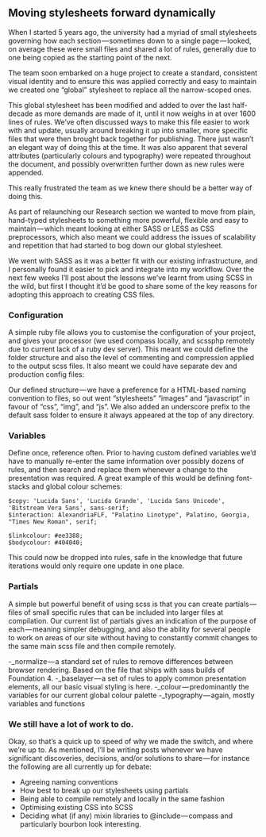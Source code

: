 ## Moving stylesheets forward dynamically
When I started 5 years ago, the university had a myriad of small stylesheets governing how each section — sometimes down to a single page — looked, on average these were small files and shared a lot of rules, generally due to one being copied as the starting point of the next.

The team soon embarked on a huge project to create a standard, consistent visual identity and to ensure this was applied correctly and easy to maintain we created one “global” stylesheet to replace all the narrow-scoped ones.

This global stylesheet has been modified and added to over the last half-decade as more demands are made of it, until it now weighs in at over 1600 lines of rules. We’ve often discussed ways to make this file easier to work with and update, usually around breaking it up into smaller, more specific files that were then brought back together for publishing. There just wasn’t an elegant way of doing this at the time. It was also apparent that several attributes (particularly colours and typography) were repeated throughout the document, and possibly overwritten further down as new rules were appended.

This really frustrated the team as we knew there should be a better way of doing this.

As part of relaunching our Research section we wanted to move from plain, hand-typed stylesheets to something more powerful, flexible and easy to maintain — which meant looking at either SASS or LESS as CSS preprocessors, which also meant we could address the issues of scalability and repetition that had started to bog down our global stylesheet.

We went with SASS as it was a better fit with our existing infrastructure, and I personally found it easier to pick and integrate into my workflow. Over the next few weeks I’ll post about the lessons we’ve learnt from using SCSS in the wild, but first I thought it’d be good to share some of the key reasons for adopting this approach to creating CSS files.

### Configuration
A simple ruby file allows you to customise the configuration of your project, and gives your processor (we used compass locally, and scssphp remotely due to current lack of a ruby dev server). This meant we could define the folder structure and also the level of commenting and compression applied to the output scss files. It also meant we could have separate dev and production config files:

Our defined structure — we have a preference for a HTML-based naming convention to files, so out went “stylesheets” “images” and “javascript” in favour of “css”, “img”, and “js”. We also added an underscore prefix to the default sass folder to ensure it always appeared at the top of any directory.

### Variables
Define once, reference often. Prior to having custom defined variables we’d have to manually re-enter the same information over possibly dozens of rules, and then search and replace them whenever a change to the presentation was required. A great example of this would be defining font-stacks and global colour schemes:

```$headings: 'Raleway', sans serif;
$copy: 'Lucida Sans', 'Lucida Grande', 'Lucida Sans Unicode', 'Bitstream Vera Sans', sans-serif;
$interaction: AlexandriaFLF, "Palatino Linotype", Palatino, Georgia, "Times New Roman", serif;

$linkcolour: #ee3388;
$bodycolour: #404040;
```
This could now be dropped into rules, safe in the knowledge that future iterations would only require one update in one place.

### Partials
A simple but powerful benefit of using scss is that you can create partials — files of small specific rules that can be included into larger files at compilation. Our current list of partials gives an indication of the purpose of each — meaning simpler debugging, and also the ability for several people to work on areas of our site without having to constantly commit changes to the same main scss file and then compile remotely.

 -_normalize — a standard set of rules to remove differences between browser rendering. Based on the file that ships with sass builds of Foundation 4.
 -_baselayer — a set of rules to apply common presentation elements, all our basic visual styling is here.
 -_colour — predominantly the variables for our current global colour palette
 -_typography — again, mostly variables and functions

### We still have a lot of work to do.
Okay, so that’s a quick up to speed of why we made the switch, and where we’re up to. As mentioned, I’ll be writing posts whenever we have significant discoveries, decisions, and/or solutions to share — for instance the following are all currently up for debate:

- Agreeing naming conventions
- How best to break up our stylesheets using partials
- Being able to compile remotely and locally in the same fashion
- Optimising existing CSS into SCSS
- Deciding what (if any) mixin libraries to @include — compass and particularly bourbon look interesting.